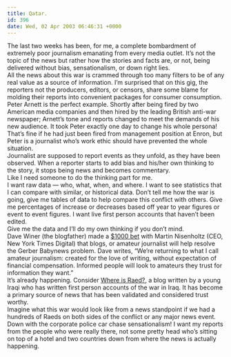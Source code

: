```yaml
---
title: Qatar.
id: 396
date: Wed, 02 Apr 2003 06:46:31 +0000
---
```


The last two weeks has been, for me, a complete bombardment of extremely poor journalism emanating from every media outlet. It’s not the topic of the news but rather how the stories and facts are, or not, being delivered without bias, sensationalism, or down right lies.  
 All the news about this war is crammed through too many filters to be of any real value as a source of information. I’m surprised that on this gig, the reporters not the producers, editors, or censors, share some blame for molding their reports into convenient packages for consumer consumption.  
 Peter Arnett is the perfect example. Shortly after being fired by two American media companies and then hired by the leading British anti-war newspaper; Arnett’s tone and reports changed to meet the demands of his new audience. It took Peter exactly one day to change his whole persona! That’s fine if he had just been fired from management position at Enron, but Peter is a journalist who’s work ethic should have prevented the whole situation.  
 Journalist are supposed to report events as they unfold, as they have been observed. When a reporter starts to add bias and his/her own thinking to the story, it stops being news and becomes commentary.  
 Like I need someone to do the thinking part for me.  
 I want raw data — who, what, when, and where. I want to see statistics that I can compare with similar, or historical data. Don’t tell me how the war is going, give me tables of data to help compare this conflict with others. Give me percentages of increase or decreases based off year to year figures or event to event figures. I want live first person accounts that haven’t been edited.  
 Give me the data and I’ll do my own thinking if you don’t mind.  
 Dave Winer (the blogfather) made a [$1000 bet](http://www.wired.com/wired/archive/10.05/longbets.html?pg=8) with Martin Nisenholtz (CEO, New York Times Digital) that blogs, or amateur journalist will help resolve the Gerber Babynews problem. Dave writes, “We’re returning to what I call amateur journalism: created for the love of writing, without expectation of financial compensation. Informed people will look to amateurs they trust for information they want.”  
 It’s already happening. Consider [Where is Raed?](http://dear_raed.blogspot.com/), a blog written by a young Iraqi who has written first person accounts of the war in Iraq. It has become a primary source of news that has been validated and considered trust worthy.  
 Imagine what this war would look like from a news standpoint if we had a hundreds of Raeds on both sides of the conflict or any major news event.  
 Down with the corporate police car chase sensationalism! I want my reports from the people who were really there, not some pretty head who’s sitting on top of a hotel and two countries down from where the news is actually happening.


